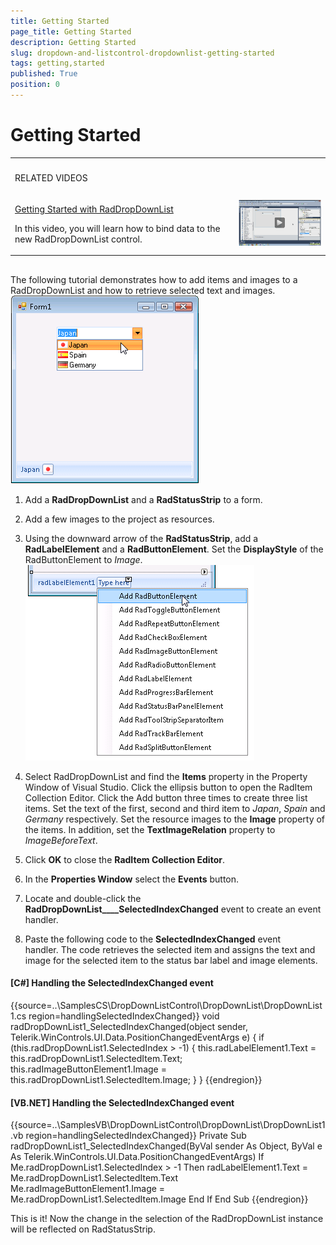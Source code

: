```yaml
---
title: Getting Started
page_title: Getting Started
description: Getting Started
slug: dropdown-and-listcontrol-dropdownlist-getting-started
tags: getting,started
published: True
position: 0
---
```


# Getting Started


<table><th><tr><td>

RELATED VIDEOS</td><td></td></tr></th><tr><td>

[Getting Started with RadDropDownList](http://tv.telerik.com/watch/winforms/getting-started-with-raddropdownlist)

In this video, you will learn how to bind data to the new RadDropDownList control.
            </td><td>![dropdown-and-listcontrol-dropdownlist-getting-started 003](images/dropdown-and-listcontrol-dropdownlist-getting-started003.png)</td></tr></table>

## 

The following tutorial demonstrates how to add items and images to a RadDropDownList and how to retrieve selected text and images.![dropdown-and-listcontrol-dropdownlist-getting-started 001](images/dropdown-and-listcontrol-dropdownlist-getting-started001.png)

1. Add a __RadDropDownList__ and a __RadStatusStrip__ to a form.
            

1. Add a few images to the project as resources.

1. Using the downward arrow of the __RadStatusStrip__, add a __RadLabelElement__ and a 
              __RadButtonElement__. Set the __DisplayStyle__ of the RadButtonElement to 
              *Image*.
            ![dropdown-and-listcontrol-dropdownlist-getting-started 002](images/dropdown-and-listcontrol-dropdownlist-getting-started002.png)

1. Select RadDropDownList and find the __Items__ property in the Property Window of Visual Studio. Click the 
              ellipsis button to open the RadItem Collection Editor. Click the Add button three times to create three list items. Set the text 
              of the first, second and third item to *Japan*, *Spain* and 
              *Germany* respectively. Set the resource images to the __Image__ property of 
              the items. In addition, set the __TextImageRelation__ property to *ImageBeforeText*.
            

1. Click __OK__ to close the __RadItem Collection Editor__.
            

1. In the __Properties Window__ select the __Events__ button.
            

1. Locate and double-click the __RadDropDownList____SelectedIndexChanged__ event to create an event handler.
            

1. Paste the following code to the __SelectedIndexChanged__ event handler. The code retrieves the selected item and 
              assigns the text and image for the selected item to the status bar label and image elements.
            

#### __[C#] Handling the SelectedIndexChanged event__

{{source=..\SamplesCS\DropDownListControl\DropDownList\DropDownList1.cs region=handlingSelectedIndexChanged}}
	        void radDropDownList1_SelectedIndexChanged(object sender, Telerik.WinControls.UI.Data.PositionChangedEventArgs e)
	        {
	            if (this.radDropDownList1.SelectedIndex > -1)
	            {
	                this.radLabelElement1.Text = this.radDropDownList1.SelectedItem.Text;
	                this.radImageButtonElement1.Image = this.radDropDownList1.SelectedItem.Image;
	            }
	        }
	{{endregion}}



#### __[VB.NET] Handling the SelectedIndexChanged event__

{{source=..\SamplesVB\DropDownListControl\DropDownList\DropDownList1.vb region=handlingSelectedIndexChanged}}
	    Private Sub radDropDownList1_SelectedIndexChanged(ByVal sender As Object, ByVal e As Telerik.WinControls.UI.Data.PositionChangedEventArgs)
	        If Me.radDropDownList1.SelectedIndex > -1 Then
	            radLabelElement1.Text = Me.radDropDownList1.SelectedItem.Text
	            Me.radImageButtonElement1.Image = Me.radDropDownList1.SelectedItem.Image
	        End If
	    End Sub
	{{endregion}}



This is it! Now the change in the selection of the RadDropDownList instance will be reflected on RadStatusStrip.
